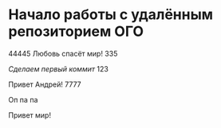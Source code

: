 # **Начало работы с удалённым репозиторием** ОГО 
44445
Любовь спасёт мир! 335

*Сделаем первый коммит*
123

Привет Андрей!   7777

Оп па па


Привет мир!
